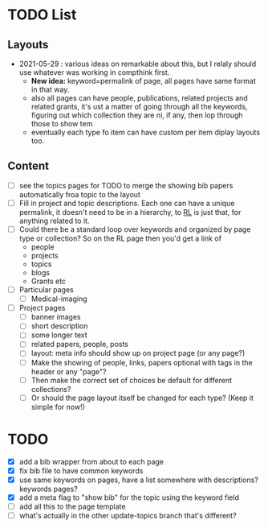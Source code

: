 # TODO List


## Layouts
- 2021-05-29 : various ideas on remarkable about this, but I relaly should use whatever was working in compthink first. 
    - **New idea:** keyword=permalink of page, all pages have same format in that way.
    - also all pages can have people, publications, related projects and related grants, it's ust a matter of going through all the keywords, figuring out which collection they are ni, if any, then lop through those to show tem
    - eventually each type fo item can have custom per item diplay layouts too.

## Content
- [ ] see the topics pages for TODO to merge the showing bib papers automatically froa  topic to the layout
- [ ] Fill in project and topic descriptions. Each one can have a unique permalink, it doesn't need to be in a hierarchy, to [RL](/reinforcement-learning/) is just that, for anything related to it.
- [ ] Could there be a standard loop over keywords and organized by page type or collection? So on the RL page then you'd get a link of 
  - people
  - projects
  - topics
  - blogs
  - Grants etc
- [ ] Particular pages
  - [ ] Medical-imaging
-  [ ] Project pages
	- [ ] banner images
	- [ ] short description
	- [ ] some longer text
	- [ ] related papers, people, posts
	- [ ] layout: meta info should show up on project page (or any page?)  
	- [ ] Make the showing of people, links, papers optional with tags in the header or any "page"?
	- [ ] Then make the correct set of choices be default for different collections?
	- [ ] Or should the page layout itself be changed for each type? (Keep it simple for now!)

# TODO

- [x] add a bib wrapper from about to each page
- [x] fix bib file to have common keywords
- [x] use same keywords on pages, have a list somewhere with descriptions? keywords pages?
- [x] add a meta flag to "show bib" for the topic using the keyword field
- [ ] add all this to the page template
- [ ] what's actually in the other update-topics branch that's different?
